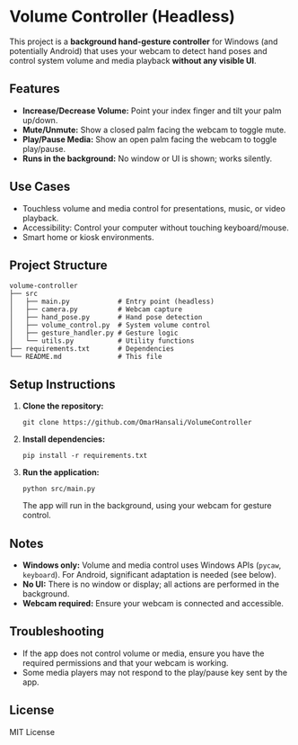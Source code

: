 # Volume Controller (Headless)

This project is a **background hand-gesture controller** for Windows (and potentially Android) that uses your webcam to detect hand poses and control system volume and media playback **without any visible UI**.

## Features

- **Increase/Decrease Volume:** Point your index finger and tilt your palm up/down.
- **Mute/Unmute:** Show a closed palm facing the webcam to toggle mute.
- **Play/Pause Media:** Show an open palm facing the webcam to toggle play/pause.
- **Runs in the background:** No window or UI is shown; works silently.

## Use Cases

- Touchless volume and media control for presentations, music, or video playback.
- Accessibility: Control your computer without touching keyboard/mouse.
- Smart home or kiosk environments.

## Project Structure

```
volume-controller
├── src
│   ├── main.py            # Entry point (headless)
│   ├── camera.py          # Webcam capture
│   ├── hand_pose.py       # Hand pose detection
│   ├── volume_control.py  # System volume control
│   ├── gesture_handler.py # Gesture logic
│   └── utils.py           # Utility functions
├── requirements.txt       # Dependencies
└── README.md              # This file
```

## Setup Instructions

1. **Clone the repository:**
   ```
   git clone https://github.com/OmarHansali/VolumeController
   ```

2. **Install dependencies:**
   ```
   pip install -r requirements.txt
   ```

3. **Run the application:**
   ```
   python src/main.py
   ```

   The app will run in the background, using your webcam for gesture control.

## Notes

- **Windows only:** Volume and media control uses Windows APIs (`pycaw`, `keyboard`). For Android, significant adaptation is needed (see below).
- **No UI:** There is no window or display; all actions are performed in the background.
- **Webcam required:** Ensure your webcam is connected and accessible.

## Troubleshooting

- If the app does not control volume or media, ensure you have the required permissions and that your webcam is working.
- Some media players may not respond to the play/pause key sent by the app.

## License

MIT License
